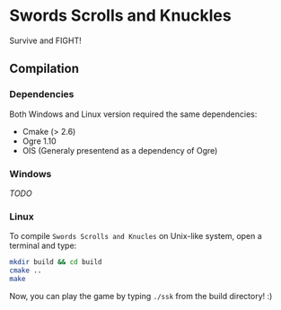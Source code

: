 # Swords Scrolls and Knuckles
Survive and FIGHT!


## Compilation

### Dependencies

Both Windows and Linux version required the same dependencies:
 * Cmake (> 2.6)
 * Ogre 1.10
 * OIS (Generaly presentend as a dependency of Ogre)

### Windows

*TODO*

### Linux

To compile `Swords Scrolls and Knucles` on Unix-like system, open a terminal and type:

```bash
mkdir build && cd build
cmake ..
make
```

Now, you can play the game by typing `./ssk` from the build directory! :)
